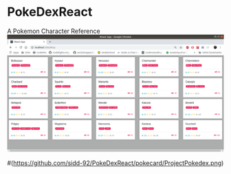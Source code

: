 # PokeDexReact
A Pokemon Character Reference 
![Project Pokedex](https://github.com/sidd-92/PokeDexReact/blob/master/pokecard/ProjectPokedex.png)

#(https://github.com/sidd-92/PokeDexReact/pokecard/ProjectPokedex.png)
